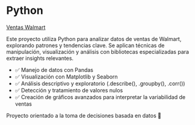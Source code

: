 # Python
[Ventas Walmart](https://github.com/Gonzaletee/python/blob/1a296e3e1b650d4be3b562afaa7ea8301250cec7/walmart.ipynb)

Este proyecto utiliza Python para analizar datos de ventas de Walmart, explorando patrones y tendencias clave. Se aplican técnicas de manipulación, visualización y análisis con bibliotecas especializadas para extraer insights relevantes.

- ✅ Manejo de datos con Pandas
- ✅ Visualización con Matplotlib y Seaborn
- ✅ Análisis descriptivo y exploratorio (.describe(), .groupby(), .corr())
- ✅ Detección y tratamiento de valores nulos
- ✅ Creación de gráficos avanzados para interpretar la variabilidad de ventas

 Proyecto orientado a la toma de decisiones basada en datos 🚀
